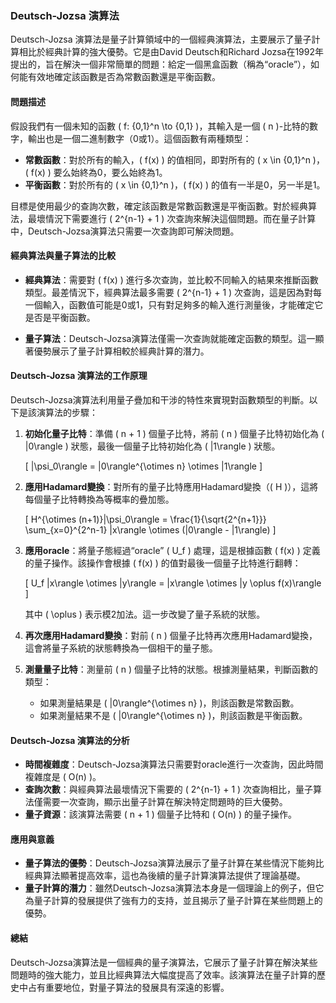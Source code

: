 ### **Deutsch-Jozsa 演算法**

Deutsch-Jozsa 演算法是量子計算領域中的一個經典演算法，主要展示了量子計算相比於經典計算的強大優勢。它是由David Deutsch和Richard Jozsa在1992年提出的，旨在解決一個非常簡單的問題：給定一個黑盒函數（稱為“oracle”），如何能有效地確定該函數是否為常數函數還是平衡函數。

#### **問題描述**

假設我們有一個未知的函數 \( f: \{0,1\}^n \to \{0,1\} \)，其輸入是一個 \( n \)-比特的數字，輸出也是一個二進制數字（0或1）。這個函數有兩種類型：

- **常數函數**：對於所有的輸入，\( f(x) \) 的值相同，即對所有的 \( x \in \{0,1\}^n \)，\( f(x) \) 要么始終為0，要么始終為1。
- **平衡函數**：對於所有的 \( x \in \{0,1\}^n \)，\( f(x) \) 的值有一半是0，另一半是1。

目標是使用最少的查詢次數，確定該函數是常數函數還是平衡函數。對於經典算法，最壞情況下需要進行 \( 2^{n-1} + 1 \) 次查詢來解決這個問題。而在量子計算中，Deutsch-Jozsa演算法只需要一次查詢即可解決問題。

#### **經典算法與量子算法的比較**

- **經典算法**：需要對 \( f(x) \) 進行多次查詢，並比較不同輸入的結果來推斷函數類型。最差情況下，經典算法最多需要 \( 2^{n-1} + 1 \) 次查詢，這是因為對每一個輸入，函數值可能是0或1，只有對足夠多的輸入進行測量後，才能確定它是否是平衡函數。
  
- **量子算法**：Deutsch-Jozsa演算法僅需一次查詢就能確定函數的類型。這一顯著優勢展示了量子計算相較於經典計算的潛力。

#### **Deutsch-Jozsa 演算法的工作原理**

Deutsch-Jozsa演算法利用量子疊加和干涉的特性來實現對函數類型的判斷。以下是該演算法的步驟：

1. **初始化量子比特**：準備 \( n + 1 \) 個量子比特，將前 \( n \) 個量子比特初始化為 \( |0\rangle \) 狀態，最後一個量子比特初始化為 \( |1\rangle \) 狀態。

   \[
   |\psi_0\rangle = |0\rangle^{\otimes n} \otimes |1\rangle
   \]

2. **應用Hadamard變換**：對所有的量子比特應用Hadamard變換（\( H \)），這將每個量子比特轉換為等概率的疊加態。

   \[
   H^{\otimes (n+1)}|\psi_0\rangle = \frac{1}{\sqrt{2^{n+1}}} \sum_{x=0}^{2^n-1} |x\rangle \otimes (|0\rangle - |1\rangle)
   \]

3. **應用oracle**：將量子態經過“oracle” \( U_f \) 處理，這是根據函數 \( f(x) \) 定義的量子操作。該操作會根據 \( f(x) \) 的值對最後一個量子比特進行翻轉：
   
   \[
   U_f |x\rangle \otimes |y\rangle = |x\rangle \otimes |y \oplus f(x)\rangle
   \]

   其中 \( \oplus \) 表示模2加法。這一步改變了量子系統的狀態。

4. **再次應用Hadamard變換**：對前 \( n \) 個量子比特再次應用Hadamard變換，這會將量子系統的狀態轉換為一個相干的量子態。

5. **測量量子比特**：測量前 \( n \) 個量子比特的狀態。根據測量結果，判斷函數的類型：
   - 如果測量結果是 \( |0\rangle^{\otimes n} \)，則該函數是常數函數。
   - 如果測量結果不是 \( |0\rangle^{\otimes n} \)，則該函數是平衡函數。

#### **Deutsch-Jozsa 演算法的分析**

- **時間複雜度**：Deutsch-Jozsa演算法只需要對oracle進行一次查詢，因此時間複雜度是 \( O(n) \)。
- **查詢次數**：與經典算法最壞情況下需要的 \( 2^{n-1} + 1 \) 次查詢相比，量子算法僅需要一次查詢，顯示出量子計算在解決特定問題時的巨大優勢。
- **量子資源**：該演算法需要 \( n + 1 \) 個量子比特和 \( O(n) \) 的量子操作。

#### **應用與意義**

- **量子算法的優勢**：Deutsch-Jozsa演算法展示了量子計算在某些情況下能夠比經典算法顯著提高效率，這也為後續的量子計算演算法提供了理論基礎。
- **量子計算的潛力**：雖然Deutsch-Jozsa演算法本身是一個理論上的例子，但它為量子計算的發展提供了強有力的支持，並且揭示了量子計算在某些問題上的優勢。

#### **總結**

Deutsch-Jozsa演算法是一個經典的量子演算法，它展示了量子計算在解決某些問題時的強大能力，並且比經典算法大幅度提高了效率。該演算法在量子計算的歷史中占有重要地位，對量子算法的發展具有深遠的影響。